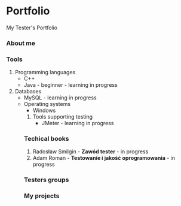 # Portfolio
My Tester's Portfolio
<h3>About me</h3>
<h3>Tools</h3>  
<ol>
  <li>Programming languages
    <ul>
      <li>C++</li>
      <li>Java - beginner - learning in progress</li>
    </ul>
  </li>
  <li>Databases
    <ul>
      <li>MySQL - learning in progress</li>
  </li>
  <li>Operating systems
    <ul>
      <li>Windows</li>
    </ul>
  <ol>
  </li>
  <li>Tools supporting testing
    <ul>
      <li>JMeter - learning in progress</li>
    </ul>
  </li>
  
</ol>
  
<h3> Techical books</h3>
<ol>
  <li>Radosław Smilgin - <b>Zawód tester</b> - in progress</li>
  <li>Adam Roman - <b>Testowanie i jakość oprogramowania</b> - in progress</li>
</ol>

<h3>Testers groups</h3>
<h3>My projects</h3>
